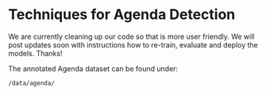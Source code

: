 # Techniques for Agenda Detection

We are currently cleaning up our code so that is more user friendly. We will post updates soon with instructions how to re-train, evaluate and deploy the models. Thanks!

The annotated Agenda dataset can be found under:
```
/data/agenda/
```

